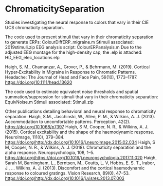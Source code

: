 # ChromaticitySeparation
Studies investigating the neural response to colors that vary in their CIE UCS chromaticity separation.

The code used to present stimuli that vary in their chromaticity separation to generate ERPs: ColourDiffERP_migraine.m 
Stimuli associated: 2019stimuli.zip
EEG analysis script: ColourERPanalysis.m
Due to the adjusted EEG montage for the high-density cap, the .elp is attached: HD_EEG_elec_locations.elp

Haigh, S. M., Chamanzar, A., Grover, P., & Behrmann, M. (2019). Cortical Hyper‐Excitability in Migraine in Response to Chromatic Patterns. Headache: The Journal of Head and Face Pain, 59(10), 1773–1787. https://doi.org/10.1111/head.13620

The code used to estimate equivalent noise thresholds and spatial summation/suppression for stimuli that vary in their chromaticity separation: EquivNoise.m
Stimuli associated: Stimuli.zip

Other publications detailing behavioral and neural response to chromaticity separation:
Haigh, S.M., Jaschinski, W., Allen, P. M., & Wilkins, A. J. (2013). Accommodation to uncomfortable patterns. Perception, 42(2). https://doi.org/10.1068/p7397
Haigh, S M, Cooper, N. R., & Wilkins, A. J. (2015). Cortical excitability and the shape of the haemodynamic response. NeuroImage, 111(0), 379–384. https://doi.org/http://dx.doi.org/10.1016/j.neuroimage.2015.02.034
Haigh, S M, Cooper, N. R., & Wilkins, A. J. (2018). Chromaticity separation and the alpha response. Neuropsychologia, 108, 1–5. https://doi.org/https://doi.org/10.1016/j.neuropsychologia.2017.11.020
Haigh, Sarah M, Barningham, L., Berntsen, M., Coutts, L. V, Hobbs, E. S. T., Irabor, J., … Wilkins, A. J. (2013). Discomfort and the cortical haemodynamic response to coloured gratings. Vision Research, 89(0), 47–53. https://doi.org/http://dx.doi.org/10.1016/j.visres.2013.07.003
